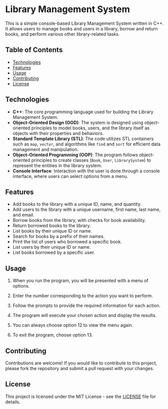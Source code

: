 # Library Management System

This is a simple console-based Library Management System written in C++. It allows users to manage books and users in a library, borrow and return books, and perform various other library-related tasks.

## Table of Contents
- [Technologies](#technologies)
- [Features](#features)
- [Usage](#usage)
- [Contributing](#contributing)
- [License](#license)

## Technologies

- **C++**: The core programming language used for building the Library Management System.
- **Object-Oriented Design (OOD)**: The system is designed using object-oriented principles to model books, users, and the library itself as objects with their properties and behaviors.
- **Standard Template Library (STL)**: The code utilizes STL containers such as `map`, `vector`, and algorithms like `find` and `sort` for efficient data management and manipulation.
- **Object-Oriented Programming (OOP)**: The program follows object-oriented principles to create classes (`Book`, `User`, `LibrarySystem`) to represent the entities in the library system.
- **Console Interface**: Interaction with the user is done through a console interface, where users can select options from a menu.

## Features

- Add books to the library with a unique ID, name, and quantity.
- Add users to the library with a unique username, first name, last name, and email.
- Borrow books from the library, with checks for book availability.
- Return borrowed books to the library.
- List books by their unique ID or name.
- Search for books by a prefix of their names.
- Print the list of users who borrowed a specific book.
- List users by their unique ID or name.
- List books borrowed by a specific user.

## Usage

1. When you run the program, you will be presented with a menu of options.

2. Enter the number corresponding to the action you want to perform.

3. Follow the prompts to provide the required information for each action.

4. The program will execute your chosen action and display the results.

5. You can always choose option 12 to view the menu again.

6. To exit the program, choose option 13.





## Contributing

Contributions are welcome! If you would like to contribute to this project, please fork the repository and submit a pull request with your changes.

## License

This project is licensed under the MIT License - see the [LICENSE](LICENSE) file for details.
